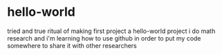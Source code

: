 # hello-world
tried and true ritual of making first project a hello-world project
i do math research and i'm learning how to use github in order to put my code somewhere to share it with other researchers
